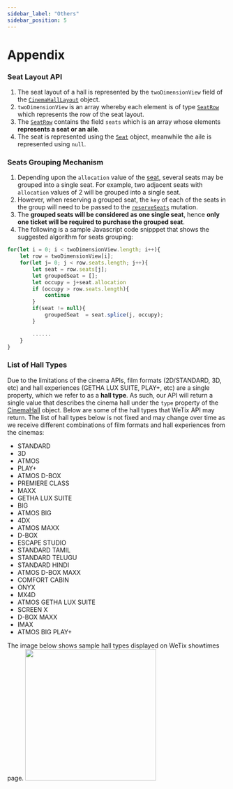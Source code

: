 ```yaml
---
sidebar_label: "Others"
sidebar_position: 5
---
```


# Appendix

### Seat Layout API

1. The seat layout of a hall is represented by the `twoDimensionView` field of the [`CinemaHallLayout`](/docs/graphql/objects#cinemahalllayout) object.
2. `twoDimensionView` is an array whereby each element is of type [`SeatRow`](/docs/graphql/objects#seatrow) which represents the row of the seat layout.
3. The [`SeatRow`](/docs/graphql/objects#seatrow) contains the field `seats` which is an array whose elements **represents a seat or an aile**.  
4. The seat is represented using the [`Seat`](/docs/graphql/objects#seat) object, meanwhile the aile is represented using `null`.

### Seats Grouping Mechanism

1. Depending upon the `allocation` value of the [seat](/docs/graphql/objects#seat), several seats may be grouped into a single seat. For example, two adjacent seats with `allocation` values of 2 will be grouped into a single seat. 
2. However, when reserving a grouped seat, the `key` of each of the seats in the group will need to be passed to the [`reserveSeats`](/docs/graphql/mutations#reserveseats) mutation.
3. The **grouped seats will be considered as one single seat**, hence **only one ticket will be required to purchase the grouped seat**.
4. The following is a sample Javascript code snipppet that shows the suggested algorithm for seats grouping:

```javascript
for(let i = 0; i < twoDimensionView.length; i++){
    let row = twoDimensionView[i];
    for(let j= 0; j < row.seats.length; j++){
        let seat = row.seats[j];
        let groupedSeat = [];
        let occupy = j+seat.allocation
        if (occupy > row.seats.length){
            continue
        }
        if(seat != null){
            groupedSeat  = seat.splice(j, occupy);
        }

        ......
    }
}
```

### List of Hall Types

Due to the limitations of the cinema APIs, film formats (2D/STANDARD, 3D, etc) and hall experiences (GETHA LUX SUITE, PLAY+, etc) are a single property, which we refer to as a **hall type**. As such, our API will return a single value that describes the cinema hall under the `type` property of the [CinemaHall](/docs/graphql/objects#cinemahall) object. Below are some of the hall types that WeTix API may return. The list of hall types below is not fixed and may change over time as we receive different combinations of film formats and hall experiences from the cinemas:

- STANDARD
- 3D
- ATMOS
- PLAY+
- ATMOS D-BOX
- PREMIERE CLASS
- MAXX
- GETHA LUX SUITE
- BIG
- ATMOS BIG
- 4DX
- ATMOS MAXX
- D-BOX
- ESCAPE STUDIO
- STANDARD TAMIL
- STANDARD TELUGU
- STANDARD HINDI
- ATMOS D-BOX MAXX
- COMFORT CABIN
- ONYX
- MX4D
- ATMOS GETHA LUX SUITE
- SCREEN X
- D-BOX MAXX
- IMAX
- ATMOS BIG PLAY+

The image below shows sample hall types displayed on WeTix showtimes page.
<img src="/img/hall_type.jpeg" width="300"/>

<!-- ### Eligible Tickets for Reserved Seats

1. The types of tickets that a user can purchase depends on the type of seats reserved. For example, if a user had reserved a `STANDARD` seat, he would be able to purchase `ADULT`, `STUDENT` or `SENIOR` tickets. Contrarily, if a user had reserved a `TWIN` seat, he would only be able to purchase `TWIN` ticket. 
2. To get the eligible ticket types for the reserved seats, the `selectedTickets` field of [MovieOrderSession](/docs/graphql/objects#movieordersession) can be queried upon calling the  -->